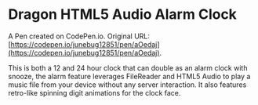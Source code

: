 # Dragon HTML5 Audio Alarm Clock

A Pen created on CodePen.io. Original URL: [https://codepen.io/junebug12851/pen/aOedaj](https://codepen.io/junebug12851/pen/aOedaj).

This is both a 12 and 24 hour clock that can double as an alarm clock with snooze, the alarm feature leverages FileReader and HTML5 Audio to play a music file from your device without any server interaction. It also features retro-like spinning digit animations for the clock face. 
